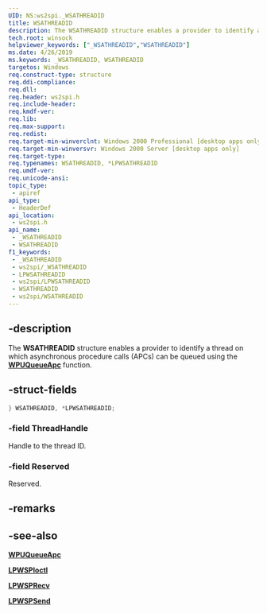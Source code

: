 ```yaml
---
UID: NS:ws2spi._WSATHREADID
title: WSATHREADID
description: The WSATHREADID structure enables a provider to identify a thread on which asynchronous procedure calls (APCs) can be queued using the WPUQueueApc function.
tech.root: winsock
helpviewer_keywords: ["_WSATHREADID","WSATHREADID"]
ms.date: 4/26/2019
ms.keywords: _WSATHREADID, WSATHREADID
targetos: Windows
req.construct-type: structure
req.ddi-compliance: 
req.dll: 
req.header: ws2spi.h
req.include-header: 
req.kmdf-ver: 
req.lib: 
req.max-support: 
req.redist: 
req.target-min-winverclnt: Windows 2000 Professional [desktop apps only]
req.target-min-winversvr: Windows 2000 Server [desktop apps only]
req.target-type: 
req.typenames: WSATHREADID, *LPWSATHREADID
req.umdf-ver: 
req.unicode-ansi: 
topic_type:
 - apiref
api_type:
 - HeaderDef
api_location:
 - ws2spi.h
api_name:
 - _WSATHREADID
 - WSATHREADID
f1_keywords:
 - _WSATHREADID
 - ws2spi/_WSATHREADID
 - LPWSATHREADID
 - ws2spi/LPWSATHREADID
 - WSATHREADID
 - ws2spi/WSATHREADID
---
```


## -description

The **WSATHREADID** structure enables a provider to identify a thread on which asynchronous procedure calls (APCs) can be queued using the [**WPUQueueApc**](/windows/win32/api/ws2spi/nf-ws2spi-wpuqueueapc.md) function.

## -struct-fields

```C++
} WSATHREADID, *LPWSATHREADID;
```

### -field ThreadHandle

Handle to the thread ID.

### -field Reserved

Reserved.

## -remarks

## -see-also

<b><a href="/windows/win32/api/ws2spi/nf-ws2spi-wpuqueueapc">WPUQueueApc</a></b>
   
<b><a href="/windows/win32/api/ws2spi/nc-ws2spi-lpwspioctl">LPWSPIoctl</a></b>   

<b><a href="/windows/win32/api/ws2spi/nc-ws2spi-lpwsprecv">LPWSPRecv</a></b>
   

<b><a href="/windows/win32/api/ws2spi/nc-ws2spi-lpwspsend">LPWSPSend</a></b>

